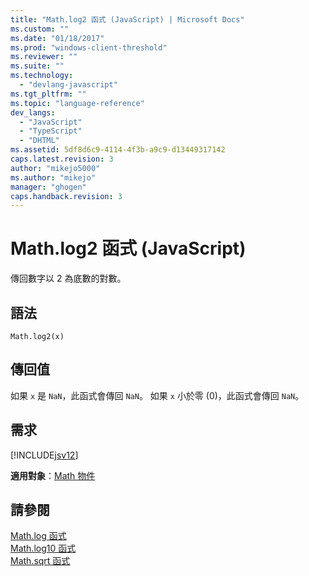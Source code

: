 ```yaml
---
title: "Math.log2 函式 (JavaScript) | Microsoft Docs"
ms.custom: ""
ms.date: "01/18/2017"
ms.prod: "windows-client-threshold"
ms.reviewer: ""
ms.suite: ""
ms.technology: 
  - "devlang-javascript"
ms.tgt_pltfrm: ""
ms.topic: "language-reference"
dev_langs: 
  - "JavaScript"
  - "TypeScript"
  - "DHTML"
ms.assetid: 5df8d6c9-4114-4f3b-a9c9-d13449317142
caps.latest.revision: 3
author: "mikejo5000"
ms.author: "mikejo"
manager: "ghogen"
caps.handback.revision: 3
---
```

# Math.log2 函式 (JavaScript)
傳回數字以 2 為底數的對數。  
  
## 語法  
  
```  
Math.log2(x)   
```  
  
## 傳回值  
 如果 `x` 是 `NaN`，此函式會傳回 `NaN`。  如果 `x` 小於零 \(0\)，此函式會傳回 `NaN`。  
  
## 需求  
 [!INCLUDE[jsv12](../../javascript/reference/includes/jsv12-md.md)]  
  
 **適用對象**：[Math 物件](../../javascript/reference/math-object-javascript.md)  
  
## 請參閱  
 [Math.log 函式](../../javascript/reference/math-log-function-javascript.md)   
 [Math.log10 函式](../../javascript/reference/math-log10-function-javascript.md)   
 [Math.sqrt 函式](../../javascript/reference/math-sqrt-function-javascript.md)